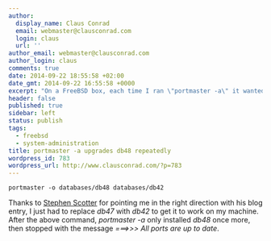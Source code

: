 ```yaml
---
author:
  display_name: Claus Conrad
  email: webmaster@clausconrad.com
  login: claus
  url: ''
author_email: webmaster@clausconrad.com
author_login: claus
comments: true
date: 2014-09-22 18:55:58 +02:00
date_gmt: 2014-09-22 16:55:58 +0000
excerpt: "On a FreeBSD box, each time I ran \"portmaster -a\" it wanted to reinstall the <em>db48</em> package. This fixed it:\r\n\r\n"
header: false
published: true
sidebar: left
status: publish
tags:
  - freebsd
  - system-administration
title: portmaster -a upgrades db48 repeatedly
wordpress_id: 783
wordpress_url: http://www.clausconrad.com/?p=783
---
```

```shell
portmaster -o databases/db48 databases/db42
```

Thanks to [Stephen Scotter](https://www.stephen-scotter.net/computers/freebsd/databasesdb48-installed-upgraded-repeatedly) for pointing me in the right direction with his blog entry, I just had to replace _db47_ with _db42_ to get it to work on my machine. After the above command, _portmaster -a_ only installed _db48_ once more, then stopped with the message _===>>> All ports are up to date_.
